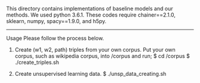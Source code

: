 This directory contains implementations of baseline models and our methods.
We used python 3.6.1.
These codes require chainer==2.1.0, sklearn, numpy,  spacy==1.9.0, and h5py.

--------------------------------------------------------------------------------------------------------------------
Usage
Please follow the process below.

1. Create (w1, w2, path) triples from your own corpus.
Put your own corpus, such as wikipedia corpus, into /corpus and run;
	$ cd /corpus
	$ ./create_triples.sh <your corpus>

2. Create unsupervised learning data.
	$ ./unsp_data_creating.sh
	




